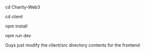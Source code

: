 cd Charity-Web3

cd client

npm install

npm run dev

Guys just modify the client/src directory contents for the frontend
